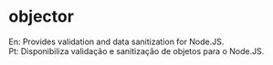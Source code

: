objector
========

En: Provides validation and data sanitization for Node.JS.    
Pt: Disponibiliza validação e sanitização de objetos para o Node.JS.